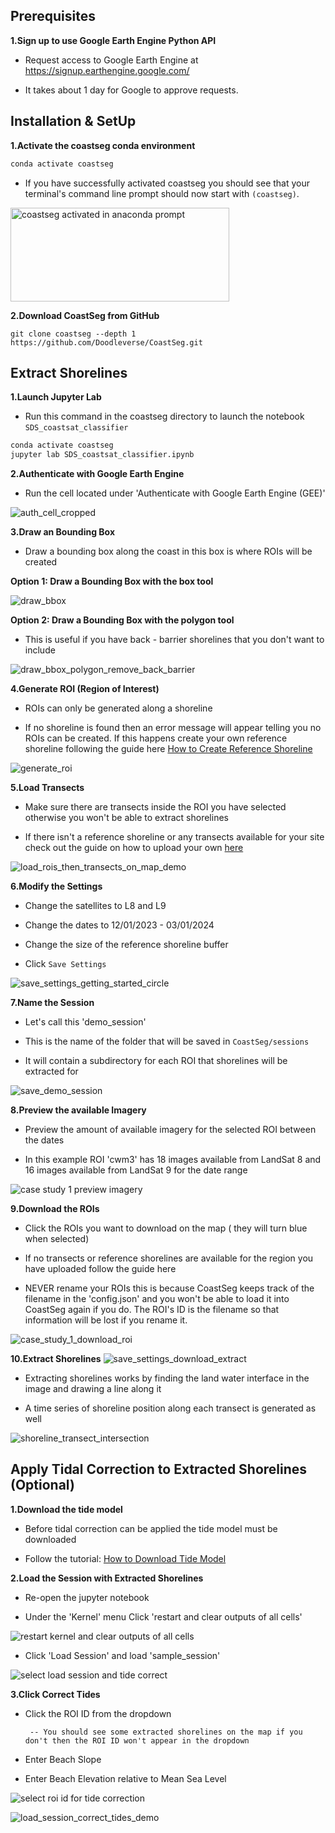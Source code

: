 ## Prerequisites

**1.Sign up to use Google Earth Engine Python API**

- Request access to Google Earth Engine at https://signup.earthengine.google.com/

- It takes about 1 day for Google to approve requests.

## Installation & SetUp

**1.Activate the coastseg conda environment**

```bash
conda activate coastseg
```

- If you have successfully activated coastseg you should see that your terminal's command line prompt should now start with `(coastseg)`.

<img src="https://user-images.githubusercontent.com/61564689/184215725-3688aedb-e804-481d-bbb6-8c33b30c4607.png" 
     alt="coastseg activated in anaconda prompt" width="350" height="150">

**2.Download CoastSeg from GitHub**

```
git clone coastseg --depth 1 https://github.com/Doodleverse/CoastSeg.git
```

## Extract Shorelines

**1.Launch Jupyter Lab**

- Run this command in the coastseg directory to launch the notebook `SDS_coastsat_classifier`

```bash
conda activate coastseg
jupyter lab SDS_coastsat_classifier.ipynb
```

**2.Authenticate with Google Earth Engine**

- Run the cell located under 'Authenticate with Google Earth Engine (GEE)'

![auth_cell_cropped](https://github.com/Doodleverse/CoastSeg/assets/61564689/642c8353-bfab-4458-a248-a8efce01f1ee)

**3.Draw an Bounding Box**

- Draw a bounding box along the coast in this box is where ROIs will be created

**Option 1: Draw a Bounding Box with the box tool**

![draw_bbox](https://github.com/SatelliteShorelines/CoastSeg/assets/61564689/6b97866d-c54a-4c67-8383-530208fc643c)

**Option 2: Draw a Bounding Box with the polygon tool**

- This is useful if you have back - barrier shorelines that you don't want to include

![draw_bbox_polygon_remove_back_barrier](https://github.com/SatelliteShorelines/CoastSeg/assets/61564689/a63f023a-f9a8-4e48-9aca-bfa00dc262ea)

**4.Generate ROI (Region of Interest)**

- ROIs can only be generated along a shoreline

- If no shoreline is found then an error message will appear telling you no ROIs can be created. If this happens create your own reference shoreline following the guide here [How to Create Reference Shoreline](https://satelliteshorelines.github.io/CoastSeg/How-to-Create-Reference-Shorelines-%26-Transects%26ROIs/)

![generate_roi](https://github.com/SatelliteShorelines/CoastSeg/assets/61564689/ade2123f-3ea6-4dc0-ac5b-15f5f758e220)

**5.Load Transects**

- Make sure there are transects inside the ROI you have selected otherwise you won't be able to extract shorelines

- If there isn't a reference shoreline or any transects available for your site check out the guide on how to upload your own [here](https://satelliteshorelines.github.io/CoastSeg/how-to-upload-features/)

![load_rois_then_transects_on_map_demo](https://github.com/Doodleverse/CoastSeg/assets/61564689/d53154b0-7a63-470f-91ec-dabdf7d4a100)

**6.Modify the Settings**

- Change the satellites to L8 and L9

- Change the dates to 12/01/2023 - 03/01/2024

- Change the size of the reference shoreline buffer

- Click `Save Settings`

![save_settings_getting_started_circle](https://github.com/SatelliteShorelines/CoastSeg/assets/61564689/c14c2e01-bb1f-43d2-b932-b0ccfb82a598)

**7.Name the Session**

- Let's call this 'demo_session'

- This is the name of the folder that will be saved in `CoastSeg/sessions`

- It will contain a subdirectory for each ROI that shorelines will be extracted for

![save_demo_session](https://github.com/SatelliteShorelines/CoastSeg/assets/61564689/4340c734-e20d-4149-89c2-11e73d9905d3)

**8.Preview the available Imagery**

- Preview the amount of available imagery for the selected ROI between the dates

- In this example ROI 'cwm3' has 18 images available from LandSat 8 and 16 images available from LandSat 9 for the date range

![case study 1 preview imagery](https://github.com/SatelliteShorelines/CoastSeg/assets/61564689/db42fee9-682b-4e15-8470-b97a166e42a8)

**9.Download the ROIs**

- Click the ROIs you want to download on the map ( they will turn blue when selected)

- If no transects or reference shorelines are available for the region you have uploaded follow the guide here

- NEVER rename your ROIs this is because CoastSeg keeps track of the filename in the 'config.json' and you won't be able to load it into CoastSeg again if you do. The ROI's ID is the filename so that information will be lost if you rename it.

![case_study_1_download_roi](https://github.com/SatelliteShorelines/CoastSeg/assets/61564689/1a30f9c7-fc4d-4e34-a57b-055624ff8464)

**10.Extract Shorelines**
![save_settings_download_extract](https://github.com/Doodleverse/CoastSeg/assets/61564689/3548a9ce-a190-4c95-b495-0ff75484fdb2)

- Extracting shorelines works by finding the land water interface in the image and drawing a line along it

- A time series of shoreline position along each transect is generated as well

![shoreline_transect_intersection](https://github.com/SatelliteShorelines/CoastSeg/assets/61564689/e87b8d34-d9a4-4b1e-b3de-8e0be1c16ecd)

## Apply Tidal Correction to Extracted Shorelines (Optional)

**1.Download the tide model**

- Before tidal correction can be applied the tide model must be downloaded

- Follow the tutorial: [How to Download Tide Model](https://satelliteshorelines.github.io/CoastSeg/How-to-Download-Tide-Model/)

**2.Load the Session with Extracted Shorelines**

- Re-open the jupyter notebook

- Under the 'Kernel' menu Click 'restart and clear outputs of all cells'

![restart kernel and clear outputs of all cells](https://github.com/SatelliteShorelines/CoastSeg/assets/61564689/a7d09bcb-6c35-48b2-b28a-a6821881e503)

- Click 'Load Session' and load 'sample_session'

![select load session and tide correct](https://github.com/SatelliteShorelines/CoastSeg/assets/61564689/581f8b4a-062e-4326-9ae8-0145026fb9ad)

**3.Click Correct Tides**

- Click the ROI ID from the dropdown

       -- You should see some extracted shorelines on the map if you don't then the ROI ID won't appear in the dropdown

- Enter Beach Slope

- Enter Beach Elevation relative to Mean Sea Level

![select roi id for tide correction](https://github.com/SatelliteShorelines/CoastSeg/assets/61564689/9e212590-1f1e-4c51-b223-2e49a329a524)

![load_session_correct_tides_demo](https://github.com/Doodleverse/CoastSeg/assets/61564689/d7a34d13-7c01-4a30-98b3-706a63195aa7)
